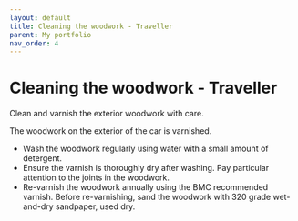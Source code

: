 ```yaml
---
layout: default
title: Cleaning the woodwork - Traveller
parent: My portfolio
nav_order: 4
---
```


# Cleaning the woodwork - Traveller

Clean and varnish the exterior woodwork with care.

The woodwork on the exterior of the car is varnished.

- Wash the woodwork regularly using water with a small amount of detergent.
- Ensure the varnish is thoroughly dry after washing. Pay particular attention to the joints in the woodwork.
- Re-varnish the woodwork annually using the BMC recommended varnish. Before re-varnishing, sand the woodwork with 320 grade wet-and-dry sandpaper, used dry.
